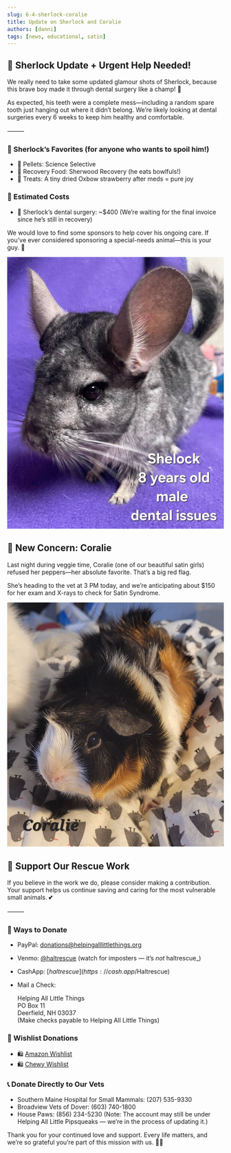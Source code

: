 ```yaml
---
slug: 6-4-sherlock-coralie
title: Update on Sherlock and Coralie
authors: [danni]
tags: [news, educational, satin]
---
```


## 🦷 Sherlock Update + Urgent Help Needed!

We really need to take some updated glamour shots of Sherlock, because this brave boy made it through dental surgery like a champ! 💪

As expected, his teeth were a complete mess—including a random spare tooth just hanging out where it didn’t belong. We’re likely looking at dental surgeries every 6 weeks to keep him healthy and comfortable.

⸻

### 🐹 Sherlock’s Favorites (for anyone who wants to spoil him!)

 - 🥣 Pellets: Science Selective
 - 🍲 Recovery Food: Sherwood Recovery (he eats bowlfuls!)
 - 🍓 Treats: A tiny dried Oxbow strawberry after meds = pure joy

### 💸 Estimated Costs

 - 🦷 Sherlock’s dental surgery: ~$400
(We’re waiting for the final invoice since he’s still in recovery)

We would love to find some sponsors to help cover his ongoing care. If you’ve ever considered sponsoring a special-needs animal—this is your guy. 🐾

![Sherlock the Chinchilla](sherlock.jpg)

## 🚨 New Concern: Coralie

Last night during veggie time, Coralie (one of our beautiful satin girls) refused her peppers—her absolute favorite. That’s a big red flag.

She’s heading to the vet at 3 PM today, and we’re anticipating about $150 for her exam and X-rays to check for Satin Syndrome.

![Coralie the Guinea Pig](coralie.jpg)


## 🙏  Support Our Rescue Work

If you believe in the work we do, please consider making a contribution.
Your support helps us continue saving and caring for the most vulnerable small animals. 💕

⸻

### 💸  Ways to Donate
 - PayPal: donations@helpingalllittlethings.org
 - Venmo: [@haltrescue](https://account.venmo.com/u/haltrescue) (watch for imposters — it’s _not_ haltrescue_)
 - CashApp: [$haltrescue](https://cash.app/$Haltrescue)
 - Mail a Check:  
  
    Helping All Little Things    
    PO Box 11    
    Deerfield, NH 03037    
    (Make checks payable to Helping All Little Things)    


### 🛒 Wishlist Donations
 - 🛍️ [Amazon Wishlist](https://tinyurl.com/HALT-Amazon-Wishlist)
 - 🛍️ [Chewy Wishlist](https://tinyurl.com/HALT-Chewy-Wishlist)


### 📞 Donate Directly to Our Vets
 - Southern Maine Hospital for Small Mammals: (207) 535-9330
 - Broadview Vets of Dover: (603) 740-1800
 - House Paws: (856) 234-5230
(Note: The account may still be under Helping All Little Pipsqueaks — we’re in the process of updating it.)

Thank you for your continued love and support.
Every life matters, and we’re so grateful you’re part of this mission with us. 🐹💕
